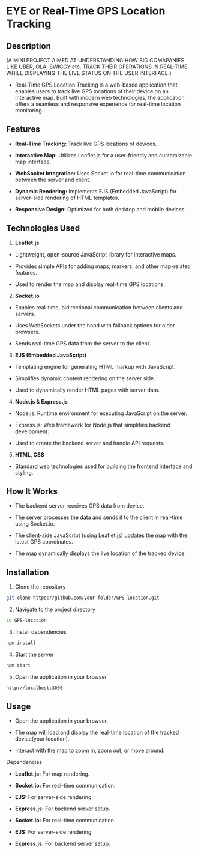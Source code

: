 # EYE or Real-Time GPS Location Tracking

## Description
(A MINI PROJECT AIMED AT UNDERSTANDING HOW BIG COMAPANIES LIKE UBER, OLA, SWIGGY etc. TRACK THEIR OPERATIONS IN REAL-TIME WHILE DISPLAYING THE LIVE STATUS ON THE USER INTERFACE.)

- Real-Time GPS Location Tracking is a web-based application that enables users to track live GPS locations of their device on an interactive map. Built with modern web technologies, the application offers a seamless and responsive experience for real-time location monitoring.

## Features

- **Real-Time Tracking:** Track live GPS locations of devices.

- **Interactive Map:** Utilizes Leaflet.js for a user-friendly and customizable map interface.

- **WebSocket Integration:** Uses Socket.io for real-time communication between the server and client.

- **Dynamic Rendering:** Implements EJS (Embedded JavaScript) for server-side rendering of HTML templates.

- **Responsive Design:** Optimized for both desktop and mobile devices.

## Technologies Used

1. **Leaflet.js**

- Lightweight, open-source JavaScript library for interactive maps.

- Provides simple APIs for adding maps, markers, and other map-related features.

- Used to render the map and display real-time GPS locations.

2. **Socket.io**

- Enables real-time, bidirectional communication between clients and servers.

- Uses WebSockets under the hood with fallback options for older browsers.

- Sends real-time GPS data from the server to the client.

3. **EJS (Embedded JavaScript)**

- Templating engine for generating HTML markup with JavaScript.

- Simplifies dynamic content rendering on the server side.

- Used to dynamically render HTML pages with server data.

4. **Node.js & Express.js**

- Node.js: Runtime environment for executing JavaScript on the server.

- Express.js: Web framework for Node.js that simplifies backend development.

- Used to create the backend server and handle API requests.

5. **HTML, CSS**

- Standard web technologies used for building the frontend interface and styling.

## How It Works

- The backend server receives GPS data from device.

- The server processes the data and sends it to the client in real-time using Socket.io.

- The client-side JavaScript (using Leaflet.js) updates the map with the latest GPS coordinates.

- The map dynamically displays the live location of the tracked device.

## Installation

1. Clone the repository
``` bash
git clone https://github.com/your-folder/GPS-location.git
```

2. Navigate to the project directory
``` bash
cd GPS-location
```
3. Install dependencies
``` bash
npm install
```
4. Start the server
``` bash
npm start
```
5. Open the application in your browser
``` bash
http://localhost:3000
```

## Usage

- Open the application in your browser.

- The map will load and display the real-time location of the tracked device(your location).

- Interact with the map to zoom in, zoom out, or move around.

Dependencies

- **Leaflet.js:** For map rendering.

- **Socket.io:** For real-time communication.

- **EJS:** For server-side rendering.

- **Express.js:** For backend server setup.

- **Socket.io:** For real-time communication.

- **EJS:** For server-side rendering.

- **Express.js:** For backend server setup.
